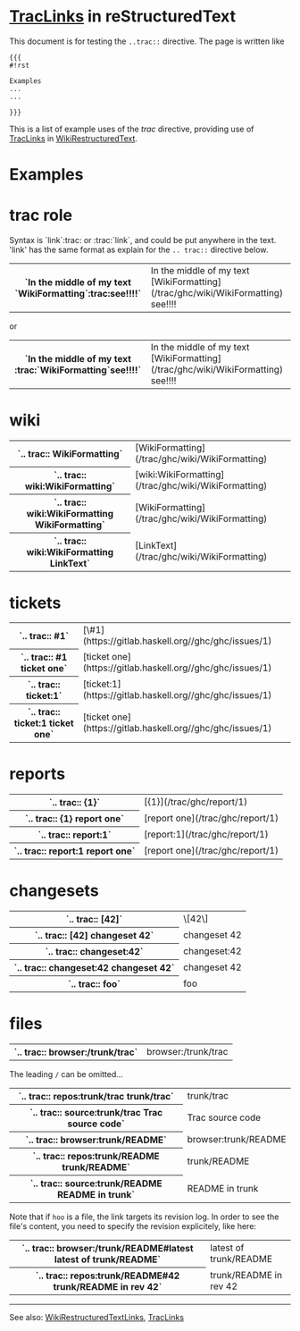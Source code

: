 # [TracLinks](trac-links) in reStructuredText


This document is for testing the ``..trac::`` directive. The page is written like

```wiki
{{{
#!rst 

Examples
...
...

}}}
```


This is a list of example uses of the *trac* directive, providing use of [TracLinks](trac-links) in [WikiRestructuredText](wiki-restructured-text).

# Examples

# trac role

Syntax is \`link\`:trac: or :trac:\`link\`, and could be put anywhere in the text. 'link' has the same format as explain for the `.. trac::` directive below.

<table><tr><th>`In the middle of my text `WikiFormatting`:trac:see!!!!`</th>
<td>In the middle of my text [WikiFormatting](/trac/ghc/wiki/WikiFormatting) see!!!!</td></tr></table>

or

<table><tr><th>`In the middle of my text :trac:`WikiFormatting`see!!!!`</th>
<td>In the middle of my text [WikiFormatting](/trac/ghc/wiki/WikiFormatting) see!!!!</td></tr></table>

# wiki

<table><tr><th>`.. trac:: WikiFormatting`</th>
<td>[WikiFormatting](/trac/ghc/wiki/WikiFormatting)</td></tr>
<tr><th>`.. trac:: wiki:WikiFormatting`</th>
<td>[wiki:WikiFormatting](/trac/ghc/wiki/WikiFormatting)</td></tr>
<tr><th>`.. trac:: wiki:WikiFormatting WikiFormatting`</th>
<td>[WikiFormatting](/trac/ghc/wiki/WikiFormatting)</td></tr>
<tr><th>`.. trac:: wiki:WikiFormatting LinkText`</th>
<td>[LinkText](/trac/ghc/wiki/WikiFormatting)</td></tr></table>

# tickets

<table><tr><th>`.. trac:: #1`</th>
<td>[\#1](https://gitlab.haskell.org//ghc/ghc/issues/1)</td></tr>
<tr><th>`.. trac:: #1 ticket one`</th>
<td>[ticket one](https://gitlab.haskell.org//ghc/ghc/issues/1)</td></tr>
<tr><th>`.. trac:: ticket:1`</th>
<td>[ticket:1](https://gitlab.haskell.org//ghc/ghc/issues/1)</td></tr>
<tr><th>`.. trac:: ticket:1 ticket one`</th>
<td>[ticket one](https://gitlab.haskell.org//ghc/ghc/issues/1)</td></tr></table>

# reports

<table><tr><th>`.. trac:: {1}`</th>
<td>[{1}](/trac/ghc/report/1)</td></tr>
<tr><th>`.. trac:: {1} report one`</th>
<td>[report one](/trac/ghc/report/1)</td></tr>
<tr><th>`.. trac:: report:1`</th>
<td>[report:1](/trac/ghc/report/1)</td></tr>
<tr><th>`.. trac:: report:1 report one`</th>
<td>[report one](/trac/ghc/report/1)</td></tr></table>

# changesets

<table><tr><th>`.. trac:: [42]`</th>
<td>\[42\]</td></tr>
<tr><th>`.. trac:: [42] changeset 42`</th>
<td>changeset 42</td></tr>
<tr><th>`.. trac:: changeset:42`</th>
<td>changeset:42</td></tr>
<tr><th>`.. trac:: changeset:42 changeset 42`</th>
<td>changeset 42</td></tr>
<tr><th>`.. trac:: foo`</th>
<td>foo</td></tr></table>

# files

<table><tr><th>`.. trac:: browser:/trunk/trac`</th>
<td>browser:/trunk/trac</td></tr></table>

The leading `/` can be omitted...

<table><tr><th>`.. trac:: repos:trunk/trac trunk/trac`</th>
<td>trunk/trac</td></tr>
<tr><th>`.. trac:: source:trunk/trac Trac source code`</th>
<td>Trac source code</td></tr>
<tr><th>`.. trac:: browser:trunk/README`</th>
<td>browser:trunk/README</td></tr>
<tr><th>`.. trac:: repos:trunk/README trunk/README`</th>
<td>trunk/README</td></tr>
<tr><th>`.. trac:: source:trunk/README README in trunk`</th>
<td>README in trunk</td></tr></table>

Note that if `hoo` is a file, the link targets its revision log. In order to see the file's content, you need to specify the revision explicitely, like here:

<table><tr><th>`.. trac:: browser:/trunk/README#latest latest of trunk/README`</th>
<td>latest of trunk/README</td></tr>
<tr><th>`.. trac:: repos:trunk/README#42 trunk/README in rev 42`</th>
<td>trunk/README in rev 42</td></tr></table>

---


See also: [WikiRestructuredTextLinks](wiki-restructured-text-links), [TracLinks](trac-links)